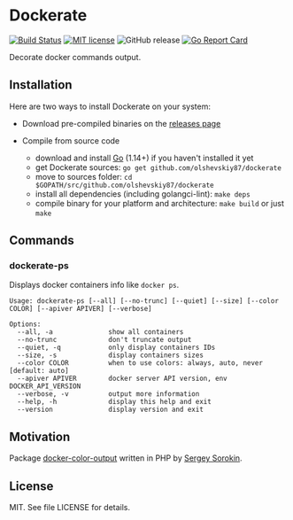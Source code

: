 # Dockerate

[![Build Status][1]][2] [![MIT license][3]][4] ![GitHub release][5] [![Go Report Card][6]][7]

Decorate docker commands output.

## Installation

Here are two ways to install Dockerate on your system:

* Download pre-compiled binaries on the [releases page][8]

* Compile from source code

  - download and install [Go][9] (1.14+) if you haven't installed it yet
  - get Dockerate sources: `go get github.com/olshevskiy87/dockerate`
  - move to sources folder: `cd $GOPATH/src/github.com/olshevskiy87/dockerate`
  - install all dependencies (including golangci-lint): `make deps`
  - compile binary for your platform and architecture: `make build` or just `make`

## Commands

### dockerate-ps

Displays docker containers info like `docker ps`.

```
Usage: dockerate-ps [--all] [--no-trunc] [--quiet] [--size] [--color COLOR] [--apiver APIVER] [--verbose]

Options:
  --all, -a              show all containers
  --no-trunc             don't truncate output
  --quiet, -q            only display containers IDs
  --size, -s             display containers sizes
  --color COLOR          when to use colors: always, auto, never [default: auto]
  --apiver APIVER        docker server API version, env DOCKER_API_VERSION
  --verbose, -v          output more information
  --help, -h             display this help and exit
  --version              display version and exit
```

## Motivation

Package [docker-color-output][10] written in PHP by [Sergey Sorokin][11].

## License

MIT. See file LICENSE for details.

[1]: https://travis-ci.org/olshevskiy87/dockerate.svg?branch=master
[2]: https://travis-ci.org/olshevskiy87/dockerate
[3]: https://img.shields.io/badge/License-MIT-yellow.svg
[4]: https://lbesson.mit-license.org/
[5]: https://img.shields.io/github/v/tag/olshevskiy87/dockerate?label=release
[6]: https://goreportcard.com/badge/github.com/olshevskiy87/dockerate
[7]: https://goreportcard.com/report/github.com/olshevskiy87/dockerate
[8]: https://github.com/olshevskiy87/dockerate/releases
[9]: https://golang.org/dl/
[10]: https://github.com/devemio/docker-color-output
[11]: https://github.com/devemio
